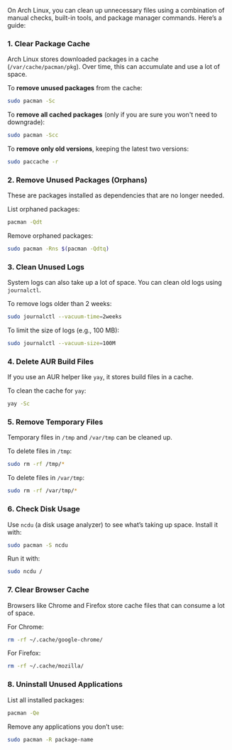 

On Arch Linux, you can clean up unnecessary files using a combination of manual checks, built-in tools, and package manager commands. Here’s a guide:

### 1. **Clear Package Cache**
Arch Linux stores downloaded packages in a cache (`/var/cache/pacman/pkg`). Over time, this can accumulate and use a lot of space.

To **remove unused packages** from the cache:
```bash
sudo pacman -Sc
```

To **remove all cached packages** (only if you are sure you won't need to downgrade):
```bash
sudo pacman -Scc
```

To **remove only old versions**, keeping the latest two versions:
```bash
sudo paccache -r
```

### 2. **Remove Unused Packages (Orphans)**
These are packages installed as dependencies that are no longer needed.

List orphaned packages:
```bash
pacman -Qdt
```

Remove orphaned packages:
```bash
sudo pacman -Rns $(pacman -Qdtq)
```

### 3. **Clean Unused Logs**
System logs can also take up a lot of space. You can clean old logs using `journalctl`.

To remove logs older than 2 weeks:
```bash
sudo journalctl --vacuum-time=2weeks
```

To limit the size of logs (e.g., 100 MB):
```bash
sudo journalctl --vacuum-size=100M
```

### 4. **Delete AUR Build Files**
If you use an AUR helper like `yay`, it stores build files in a cache.

To clean the cache for `yay`:
```bash
yay -Sc
```

### 5. **Remove Temporary Files**
Temporary files in `/tmp` and `/var/tmp` can be cleaned up.

To delete files in `/tmp`:
```bash
sudo rm -rf /tmp/*
```

To delete files in `/var/tmp`:
```bash
sudo rm -rf /var/tmp/*
```

### 6. **Check Disk Usage**
Use `ncdu` (a disk usage analyzer) to see what’s taking up space. Install it with:
```bash
sudo pacman -S ncdu
```

Run it with:
```bash
sudo ncdu /
```

### 7. **Clear Browser Cache**
Browsers like Chrome and Firefox store cache files that can consume a lot of space.

For Chrome:
```bash
rm -rf ~/.cache/google-chrome/
```

For Firefox:
```bash
rm -rf ~/.cache/mozilla/
```

### 8. **Uninstall Unused Applications**
List all installed packages:
```bash
pacman -Qe
```

Remove any applications you don’t use:
```bash
sudo pacman -R package-name
```

